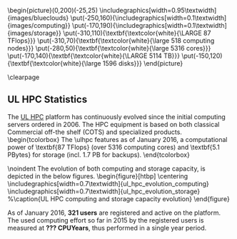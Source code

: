 \begin{picture}(0,200)(-25,25)
   \includegraphics[width=0.95\textwidth]{images/blueclouds}
   \put(-250,160){\includegraphics[width=0.1\textwidth]{images/computing}}
   \put(-170,190){\includegraphics[width=0.1\textwidth]{images/storage}}
   \put(-310,110){\textbf{\textcolor{white}{\LARGE 87 TFlops}}}
   \put(-310,70){\textbf{\textcolor{white}{\large 518 computing nodes}}}
   \put(-280,50){\textbf{\textcolor{white}{\large 5316 cores}}}
   \put(-170,140){\textbf{\textcolor{white}{\LARGE 5114 TB}}}
   \put(-150,120){\textbf{\textcolor{white}{\large 1596 disks}}}
\end{picture}

\clearpage

## UL HPC Statistics

The [UL HPC](http://hpc.uni.lu) platform has continuously evolved since the initial computing servers ordered in 2006.
The HPC equipment is based on both classical Commercial off-the shelf (COTS) and specialized products.
\begin{tcolorbox}
  The \ulhpc features as of January 2016, a computational power of \textbf{87 TFlops}
  (over 5316 computing cores) and \textbf{5.1 PBytes} for storage (incl.
  1.7 PB for backups).
\end{tcolorbox}

\noindent
The evolution of both computing and storage capacity, is depicted in the below figures.
\begin{figure}[htbp]
  \centering
  \includegraphics[width=0.7\textwidth]{ul_hpc_evolution_computing}
  \includegraphics[width=0.7\textwidth]{ul_hpc_evolution_storage}
  %\caption{UL HPC computing and storage capacity evolution}
\end{figure}

As of January 2016, **321 users** are registered and active on the platform.
The used computing effort so far in 2015 by the registered users is measured at **__???__ CPUYears**, thus performed in a single year period.
